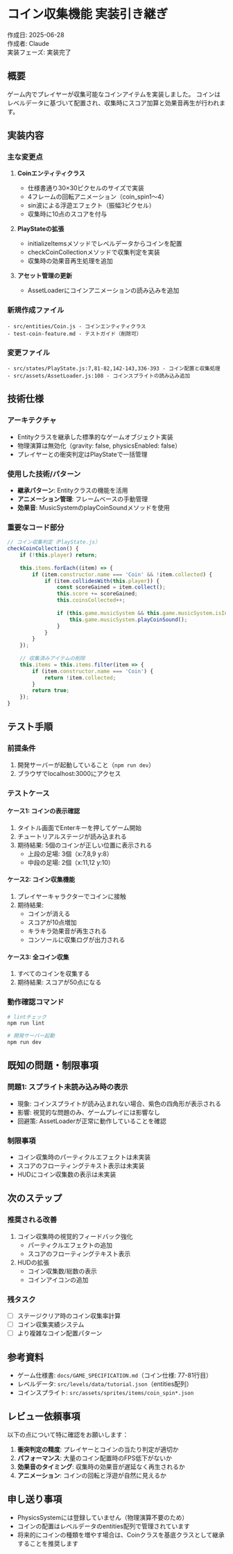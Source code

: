 # コイン収集機能 実装引き継ぎ

作成日: 2025-06-28  
作成者: Claude  
実装フェーズ: 実装完了

## 概要

ゲーム内でプレイヤーが収集可能なコインアイテムを実装しました。
コインはレベルデータに基づいて配置され、収集時にスコア加算と効果音再生が行われます。

## 実装内容

### 主な変更点

1. **Coinエンティティクラス**
   - 仕様書通り30×30ピクセルのサイズで実装
   - 4フレームの回転アニメーション（coin_spin1〜4）
   - sin波による浮遊エフェクト（振幅3ピクセル）
   - 収集時に10点のスコアを付与

2. **PlayStateの拡張**
   - initializeItemsメソッドでレベルデータからコインを配置
   - checkCoinCollectionメソッドで収集判定を実装
   - 収集時の効果音再生処理を追加

3. **アセット管理の更新**
   - AssetLoaderにコインアニメーションの読み込みを追加

### 新規作成ファイル

```
- src/entities/Coin.js - コインエンティティクラス
- test-coin-feature.md - テストガイド（削除可）
```

### 変更ファイル

```
- src/states/PlayState.js:7,81-82,142-143,336-393 - コイン配置と収集処理
- src/assets/AssetLoader.js:108 - コインスプライトの読み込み追加
```

## 技術仕様

### アーキテクチャ
- Entityクラスを継承した標準的なゲームオブジェクト実装
- 物理演算は無効化（gravity: false, physicsEnabled: false）
- プレイヤーとの衝突判定はPlayStateで一括管理

### 使用した技術/パターン
- **継承パターン**: Entityクラスの機能を活用
- **アニメーション管理**: フレームベースの手動管理
- **効果音**: MusicSystemのplayCoinSoundメソッドを使用

### 重要なコード部分
```javascript
// コイン収集判定（PlayState.js）
checkCoinCollection() {
    if (!this.player) return;
    
    this.items.forEach((item) => {
        if (item.constructor.name === 'Coin' && !item.collected) {
            if (item.collidesWith(this.player)) {
                const scoreGained = item.collect();
                this.score += scoreGained;
                this.coinsCollected++;
                
                if (this.game.musicSystem && this.game.musicSystem.isInitialized) {
                    this.game.musicSystem.playCoinSound();
                }
            }
        }
    });
    
    // 収集済みアイテムの削除
    this.items = this.items.filter(item => {
        if (item.constructor.name === 'Coin') {
            return !item.collected;
        }
        return true;
    });
}
```

## テスト手順

### 前提条件
1. 開発サーバーが起動していること（`npm run dev`）
2. ブラウザでlocalhost:3000にアクセス

### テストケース

#### ケース1: コインの表示確認
1. タイトル画面でEnterキーを押してゲーム開始
2. チュートリアルステージが読み込まれる
3. 期待結果: 5個のコインが正しい位置に表示される
   - 上段の足場: 3個（x:7,8,9 y:8）
   - 中段の足場: 2個（x:11,12 y:10）

#### ケース2: コイン収集機能
1. プレイヤーキャラクターでコインに接触
2. 期待結果:
   - コインが消える
   - スコアが10点増加
   - キラキラ効果音が再生される
   - コンソールに収集ログが出力される

#### ケース3: 全コイン収集
1. すべてのコインを収集する
2. 期待結果: スコアが50点になる

### 動作確認コマンド
```bash
# lintチェック
npm run lint

# 開発サーバー起動
npm run dev
```

## 既知の問題・制限事項

### 問題1: スプライト未読み込み時の表示
- 現象: コインスプライトが読み込まれない場合、紫色の四角形が表示される
- 影響: 視覚的な問題のみ、ゲームプレイには影響なし
- 回避策: AssetLoaderが正常に動作していることを確認

### 制限事項
- コイン収集時のパーティクルエフェクトは未実装
- スコアのフローティングテキスト表示は未実装
- HUDにコイン収集数の表示は未実装

## 次のステップ

### 推奨される改善
1. コイン収集時の視覚的フィードバック強化
   - パーティクルエフェクトの追加
   - スコアのフローティングテキスト表示
2. HUDの拡張
   - コイン収集数/総数の表示
   - コインアイコンの追加

### 残タスク
- [ ] ステージクリア時のコイン収集率計算
- [ ] コイン収集実績システム
- [ ] より複雑なコイン配置パターン

## 参考資料

- ゲーム仕様書: `docs/GAME_SPECIFICATION.md`（コイン仕様: 77-81行目）
- レベルデータ: `src/levels/data/tutorial.json`（entities配列）
- コインスプライト: `src/assets/sprites/items/coin_spin*.json`

## レビュー依頼事項

以下の点について特に確認をお願いします：
1. **衝突判定の精度**: プレイヤーとコインの当たり判定が適切か
2. **パフォーマンス**: 大量のコイン配置時のFPS低下がないか
3. **効果音のタイミング**: 収集時の効果音が遅延なく再生されるか
4. **アニメーション**: コインの回転と浮遊が自然に見えるか

## 申し送り事項

- PhysicsSystemには登録していません（物理演算不要のため）
- コインの配置はレベルデータのentities配列で管理されています
- 将来的にコインの種類を増やす場合は、Coinクラスを基底クラスとして継承することを推奨します